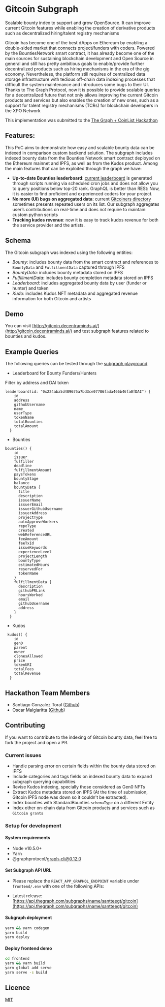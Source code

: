 # Gitcoin Subgraph

Scalable bounty index to support and grow OpenSource. It can improve current Gitcoin features while enabling the creation of derivative products such as decentralized hiring/talent registry mechanisms

Gitcoin has become one of the best dApps on Ethereum by enabling a double-sided market that connects project/funders with coders. Powered by the BountiesNetwork smart contract, it has already become one of the main sources for sustaining blockchain development and Open Source in general and still has pretty ambitious goals to enable/provide further decentralized products such as hiring mechanisms in the era of the gig economy. Nevertheless, the platform still requires of centralized data storage infrastructure with tedious off-chain data indexing processes that difficult the system maintenance and introduces some bugs to their UI. Thanks to The Graph Protocol, now it is possible to provide scalable queries for a decentralized future that not only allows improving the current Gitcoin products and services but also enables the creation of new ones, such as a support for talent registry mechanisms (TCRs) for blockchain developers in the XPO Network

This implementation was submitted to the [The Graph + CoinList Hackathon](https://coinlist.co/build/the-graph/projects/577155a8-2fe7-482c-88dd-ca35a6f4c9e2)

## Features:

This PoC aims to demonstrate how easy and scalable bounty data can be indexed in comparison custom backend solution. The subgraph includes indexed bounty data from the Bounties Network smart contract deployed on the Ethereum mainnet and IPFS, as well as from the Kudos product. Among the main features that can be exploited through the graph we have:

* **Up-to-date Bounties leaderboard**: [current leaderboard](https://gitcoin.co/leaderboard) is generated through scripts running via scheduled cron jobs and does not allow you to query positions below top-20 rank. GraphQL is better than RESt: Now, it is easier to find proficient and experienced coders for your project.
* **No more (UI) bugs on aggregated data**: current [Gitcoiners directory](https://gitcoin.co/users) sometimes presents repeated users on its list. Our subgraph aggregates user’s contributions on real-time and does not require to maintain custom python scripts
* **Tracking kudos revenue**: now it is easy to track kudos revenue for both the service provider and the artists.

## Schema

The Gitcoin subgraph was indexed using the following entities:

* *Bounty*: includes bounty data from the smart contract and references to `BountyData` and `FulfillmentData` captured through IPFS
* *BountyData*: includes bounty metadata stored on IPFS
* *FulfillmentData*: includes bounty completion metadata stored on IPFS
* *Leaderboard*: includes aggregated bounty data by user (funder or hunter) and token
* *Kudo*: includes Kudos NFT metadata and aggregated revenue information for both Gitcoin and artists

## Demo

You can visit [http://gitcoin.decentraminds.ai/](http://gitcoin.decentraminds.ai/) and test subgraph features related to bounties and kudos.

## Example Queries

The following queries can be tested through the [subgraph playground](https://thegraph.com/explorer/subgraph/santteegt/gitcoin?selected=playground)

* Leaderboard for Bounty Funders/Hunters

Filter by address and DAI token

```
leaderboard(id: "0x224aba5d489675a7bd3ce07786fada466b46fa0fDAI") {
    id
    address
    githubUsername
    name
    userType
    tokenName
    totalBounties
    totalAmount
  }
```

* Bounties

```
bounties() {
    id
    issuer
    fulfiller
    deadline
    fulfillmentAmount
    paysTokens
    bountyStage
    balance
    bountyData {
      title
      description
      issuerName
      issuerEmail
      issuerGithubUsername
      issuerAddress
      projectType
      autoApproveWorkers
      repoType
      created
      webReferenceURL
      feeAmount
      feeTxId
      issueKeywords
      experienceLevel
      projectLength
      bountyType
      estimatedHours
      reservedFor
      tokenName
    }
    fulfillmentData {
      description
      githubPRLink
      hoursWorked
      email
      githubUsername
      address
    }
  }
```

* Kudos

```
 kudos() {
    id
    gen0
    parent
    owner
    clonesAllowed
    price
    tokenURI
    totalFees
    totalRevenue
  }
```

## Hackathon Team Members

* Santiago Gonzalez Toral ([Github](https://github.com/santteegt))
* Oscar Malgiaritta ([Github](https://github.com/malgia))

## Contributing

If you want to contribute to the indexing of Gitcoin bounty data, feel free to fork the project and open a PR.

### Current issues

* Handle parsing error on certain fields within the bounty data stored on IPFS
* Include categories and tags fields on indexed bounty data to expand subgraph querying capabilities
* Revise Kudos indexing, specially those considered as Gen0 NFTs
* Extract Kudos metadata stored on IPFS (At the time of submission, Gitcoin IPFS node was down so it couldn't be extracted).
* Index bounties with StandardBounties `schemaType` on a different Entity
* Index other on-chain data from Gitcoin products and services such as `Gitcoin grants`

### Setup for development

#### System requirements

* Node v10.5.0+
* Yarn
* @graphprotocol/graph-cli@0.12.0

#### Set Subgraph API URL

* Please replace the `REACT_APP_GRAPHQL_ENDPOINT` variable under `frontend/.env` with one of the following APIs:

* Latest release: [https://api.thegraph.com/subgraphs/name/santteegt/gitcoin](https://api.thegraph.com/subgraphs/name/santteegt/gitcoin)

#### Subgraph deployment

```sh
yarn && yarn codegen
yarn build
yarn deploy
```

#### Deploy frontend demo

```sh
cd frontend
yarn && yarn build
yarn global add serve
yarn serve -s build
```

## Licence

[MIT](LICENSE)
